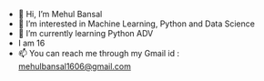 - 👋 Hi, I’m Mehul Bansal
- 👀 I’m interested in Machine Learning, Python and Data Science
- 🌱 I’m currently learning Python ADV
- I am 16
- 📫 You can reach me through my Gmail id : mehulbansal1606@gmail.com

<!---
Mehul-Bansal1606/Mehul-Bansal1606 is a ✨ special ✨ repository because its `README.md` (this file) appears on your GitHub profile.
You can click the Preview link to take a look at your changes.
--->
